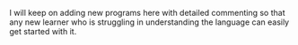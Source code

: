 I will keep on adding new programs here with detailed commenting so that any new learner who is struggling in understanding the language can easily get started with it.
